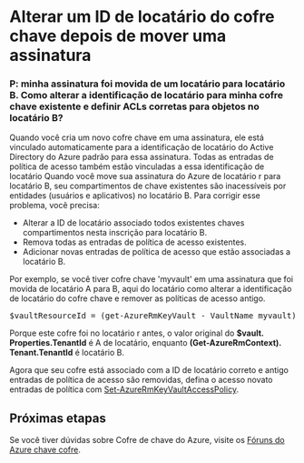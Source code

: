 <properties
    pageTitle="Alterar a identificação de locatário do cofre chave após mover uma assinatura | Microsoft Azure"
    description="Saiba como alternar a identificação de locatário para um cofre chave após uma assinatura é movida para um locatário diferentes"
    services="key-vault"
    documentationCenter=""
    authors="amitbapat"
    manager="mbaldwin"
    tags="azure-resource-manager"/>

<tags
    ms.service="key-vault"
    ms.workload="identity"
    ms.tgt_pltfrm="na"
    ms.devlang="na"
    ms.topic="hero-article"
    ms.date="09/13/2016"
    ms.author="ambapat"/>

# <a name="change-a-key-vault-tenant-id-after-a-subscription-move"></a>Alterar um ID de locatário do cofre chave depois de mover uma assinatura
### <a name="q-my-subscription-was-moved-from-tenant-a-to-tenant-b-how-do-i-change-the-tenant-id-for-my-existing-key-vault-and-set-correct-acls-for-principals-in-tenant-b"></a>P: minha assinatura foi movida de um locatário para locatário B. Como alterar a identificação de locatário para minha cofre chave existente e definir ACLs corretas para objetos no locatário B?

Quando você cria um novo cofre chave em uma assinatura, ele está vinculado automaticamente para a identificação de locatário do Active Directory do Azure padrão para essa assinatura. Todas as entradas de política de acesso também estão vinculadas a essa identificação de locatário Quando você move sua assinatura do Azure de locatário r para locatário B, seu compartimentos de chave existentes são inacessíveis por entidades (usuários e aplicativos) no locatário B. Para corrigir esse problema, você precisa:

- Alterar a ID de locatário associado todos existentes chaves compartimentos nesta inscrição para locatário B.
- Remova todas as entradas de política de acesso existentes.
- Adicionar novas entradas de política de acesso que estão associadas a locatário B.

Por exemplo, se você tiver cofre chave 'myvault' em uma assinatura que foi movida de locatário A para B, aqui do locatário como alterar a identificação de locatário do cofre chave e remover as políticas de acesso antigo.

<pre>
$vaultResourceId = (get-AzureRmKeyVault - VaultName myvault). Identificação de recurso $vault = Get-AzureRmResource – ResourceId $vaultResourceId - ExpandProperties $vault. Properties.TenantId = (Get-AzureRmContext). Tenant.TenantId $vault. Properties.AccessPolicies = @() Set-AzureRmResource - ResourceId $vaultResourceId-propriedades $vault. Propriedades
</pre>

Porque este cofre foi no locatário r antes, o valor original do **$vault. Properties.TenantId** é A de locatário, enquanto **(Get-AzureRmContext). Tenant.TenantId** é locatário B.

Agora que seu cofre está associado com a ID de locatário correto e antigo entradas de política de acesso são removidas, defina o acesso novato entradas de política com [Set-AzureRmKeyVaultAccessPolicy](https://msdn.microsoft.com/library/mt603625.aspx).

## <a name="next-steps"></a>Próximas etapas

Se você tiver dúvidas sobre Cofre de chave do Azure, visite os [Fóruns do Azure chave cofre](https://social.msdn.microsoft.com/forums/azure/home?forum=AzureKeyVault).
